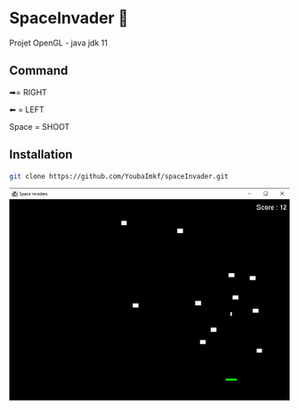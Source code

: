 # SpaceInvader 👾

Projet OpenGL - java jdk 11


## Command

➡= RIGHT

⬅ = LEFT

Space = SHOOT

## Installation 
```bash
git clone https://github.com/YoubaImkf/spaceInvader.git
```

![ GAME ](src/res/game_window.png)
